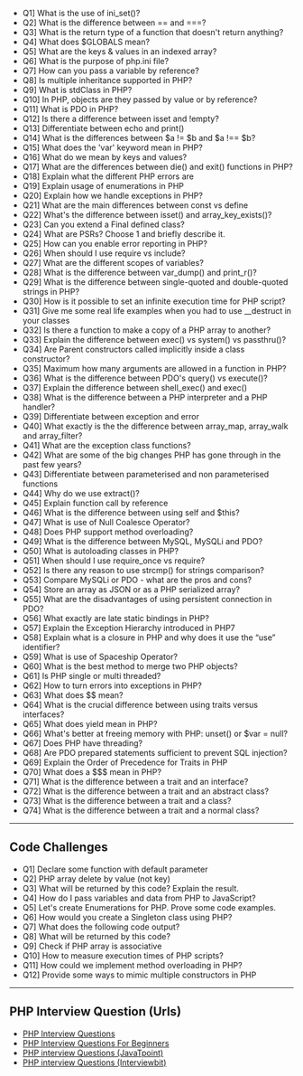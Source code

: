 <ul>
<li>Q1] What is the use of ini_set()?</li>
<li>Q2] What is the difference between == and ===?</li>
<li>Q3] What is the return type of a function that doesn't return anything?</li>
<li>Q4] What does $GLOBALS mean?</li>
<li>Q5] What are the keys & values in an indexed array?</li>
<li>Q6] What is the purpose of php.ini file?</li>
<li>Q7] How can you pass a variable by reference?</li>
<li>Q8] Is multiple inheritance supported in PHP?</li>
<li>Q9] What is stdClass in PHP?</li>
<li>Q10] In PHP, objects are they passed by value or by reference?</li>
<li>Q11] What is PDO in PHP?</li>
<li>Q12] Is there a difference between isset and !empty?</li>
<li>Q13] Differentiate between echo and print()</li>
<li>Q14] What is the differences between $a != $b and $a !== $b?</li>
<li>Q15] What does the 'var' keyword mean in PHP?</li>
<li>Q16] What do we mean by keys and values?</li>
<li>Q17] What are the differences between die() and exit() functions in PHP?</li>
<li>Q18] Explain what the different PHP errors are</li>
<li>Q19] Explain usage of enumerations in PHP</li>
<li>Q20] Explain how we handle exceptions in PHP?</li>
<li>Q21] What are the main differences between const vs define</li>
<li>Q22] What's the difference between isset() and array_key_exists()? </li>
<li>Q23] Can you extend a Final defined class?</li>
<li>Q24] What are PSRs? Choose 1 and briefly describe it.</li>
<li>Q25] How can you enable error reporting in PHP?</li>
<li>Q26] When should I use require vs include?</li>
<li>Q27] What are the different scopes of variables?</li>
<li>Q28] What is the difference between var_dump() and print_r()?</li>
<li>Q29] What is the difference between single-quoted and double-quoted strings in PHP?</li>
<li>Q30] How is it possible to set an infinite execution time for PHP script?</li>
<li>Q31] Give me some real life examples when you had to use __destruct in your classes</li>
<li>Q32] Is there a function to make a copy of a PHP array to another?</li>
<li>Q33] Explain the difference between exec() vs system() vs passthru()?</li>
<li>Q34] Are Parent constructors called implicitly inside a class constructor?</li>
<li>Q35] Maximum how many arguments are allowed in a function in PHP?</li>
<li>Q36] What is the difference between PDO's query() vs execute()?</li>
<li>Q37] Explain the difference between shell_exec() and exec()</li>
<li>Q38] What is the difference between a PHP interpreter and a PHP handler?</li>
<li>Q39] Differentiate between exception and error</li>
<li>Q40] What exactly is the the difference between array_map, array_walk and array_filter?</li>
<li>Q41] What are the exception class functions?</li>
<li>Q42] What are some of the big changes PHP has gone through in the past few years?</li>
<li>Q43] Differentiate between parameterised and non parameterised functions</li>
<li>Q44] Why do we use extract()?</li>
<li>Q45] Explain function call by reference</li>
<li>Q46] What is the difference between using self and $this?</li>
<li>Q47] What is use of Null Coalesce Operator?</li>
<li>Q48] Does PHP support method overloading?</li>
<li>Q49] What is the difference between MySQL, MySQLi and PDO? </li>
<li>Q50] What is autoloading classes in PHP?</li>
<li>Q51] When should I use require_once vs require?</li>
<li>Q52] Is there any reason to use strcmp() for strings comparison?</li>
<li>Q53] Compare MySQLi or PDO - what are the pros and cons?</li>
<li>Q54] Store an array as JSON or as a PHP serialized array?</li>
<li>Q55] What are the disadvantages of using persistent connection in PDO?</li>
<li>Q56] What exactly are late static bindings in PHP?</li>
<li>Q57] Explain the Exception Hierarchy introduced in PHP7</li>
<li>Q58] Explain what is a closure in PHP and why does it use the “use” identifier?</li>
<li>Q59] What is use of Spaceship Operator?</li>
<li>Q60] What is the best method to merge two PHP objects?</li>
<li>Q61] Is PHP single or multi threaded?</li>
<li>Q62] How to turn errors into exceptions in PHP?</li>
<li>Q63] What does $$ mean?</li>
<li>Q64] What is the crucial difference between using traits versus interfaces?</li>
<li>Q65] What does yield mean in PHP?</li>
<li>Q66] What's better at freeing memory with PHP: unset() or $var = null?</li>
<li>Q67] Does PHP have threading?</li>
<li>Q68] Are PDO prepared statements sufficient to prevent SQL injection?</li>
<li>Q69] Explain the Order of Precedence for Traits in PHP</li>
<li>Q70] What does a $$$ mean in PHP?</li>
<li>Q71] What is the difference between a trait and an interface?</li>
<li>Q72] What is the difference between a trait and an abstract class?</li>
<li>Q73] What is the difference between a trait and a class?</li>
<li>Q74] What is the difference between a trait and a normal class?</li>
</ul>
<hr>
<h2> Code Challenges </h2>
<ul>
<li>Q1] Declare some function with default parameter</li>
<li>Q2] PHP array delete by value (not key)</li>
<li>Q3] What will be returned by this code? Explain the result.  </li>
<li>Q4] How do I pass variables and data from PHP to JavaScript?  </li>
<li>Q5] Let's create Enumerations for PHP. Prove some code examples.  </li>
<li>Q6] How would you create a Singleton class using PHP?  </li>
<li>Q7] What does the following code output?  </li>
<li>Q8] What will be returned by this code?  </li>
<li>Q9] Check if PHP array is associative  </li>
<li>Q10] How to measure execution times of PHP scripts?</li>
<li>Q11] How could we implement method overloading in PHP?</li>
<li>Q12] Provide some ways to mimic multiple constructors in PHP  </li>
</ul>

<hr>
<h2> PHP Interview Question (Urls) </h2>
<ul>
  <li><a href="https://larachamp.com/php-interview-questions-for-beginners/">PHP Interview Questions</a></li>
  <li><a href="https://larachamp.com/20-php-interview-questions-2023/">PHP Interview Questions For Beginners</a></li>
  <li><a href="https://www.javatpoint.com/php-interview-questions"> PHP interview Questions (JavaTpoint) </a></li>
  <li><a href="https://www.interviewbit.com/php-interview-questions/"> PHP interview Questions (Interviewbit) </a></li>
</ul>
